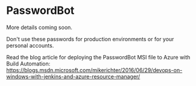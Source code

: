 # PasswordBot

More details coming soon.

Don't use these passwords for production environments or for your personal accounts.

Read the blog article for deploying the PasswordBot MSI file to Azure with Build Automation:
https://blogs.msdn.microsoft.com/mikerichter/2016/06/29/devops-on-windows-with-jenkins-and-azure-resource-manager/